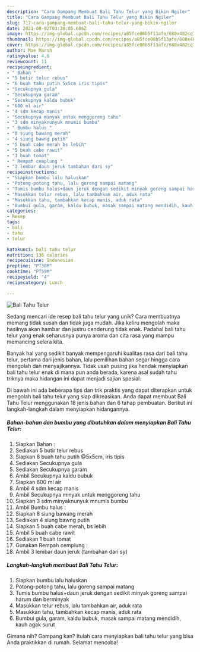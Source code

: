 ```yaml
---
description: "Cara Gampang Membuat Bali Tahu Telur yang Bikin Ngiler"
title: "Cara Gampang Membuat Bali Tahu Telur yang Bikin Ngiler"
slug: 717-cara-gampang-membuat-bali-tahu-telur-yang-bikin-ngiler
date: 2021-08-02T03:30:05.686Z
image: https://img-global.cpcdn.com/recipes/a85fce08b5f13afe/680x482cq70/bali-tahu-telur-foto-resep-utama.jpg
thumbnail: https://img-global.cpcdn.com/recipes/a85fce08b5f13afe/680x482cq70/bali-tahu-telur-foto-resep-utama.jpg
cover: https://img-global.cpcdn.com/recipes/a85fce08b5f13afe/680x482cq70/bali-tahu-telur-foto-resep-utama.jpg
author: Mae Marsh
ratingvalue: 4.6
reviewcount: 11
recipeingredient:
- " Bahan "
- "5 butir telur rebus"
- "6 buah tahu putih 5x5cm iris tipis"
- "Secukupnya gula"
- "Secukupnya garam"
- "Secukupnya kaldu bubuk"
- "600 ml air"
- "4 sdm kecap manis"
- "Secukupnya minyak untuk menggoreng tahu"
- "3 sdm minyaknunyuk mnumis bumbu"
- " Bumbu halus "
- "8 siung bawang merah"
- "4 siung bawng putih"
- "5 buah cabe merah bs lebih"
- "5 buah cabe rawit"
- "1 buah tomat"
- " Rempah cemplung "
- "3 lembar daun jeruk tambahan dari sy"
recipeinstructions:
- "Siapkan bumbu lalu haluskan"
- "Potong-potong tahu, lalu goreng sampai matang"
- "Tumis bumbu halus+daun jeruk dengan sedikit minyak goreng sampai harum dan berminyak"
- "Masukkan telur rebus, lalu tambahkan air, aduk rata"
- "Masukkan tahu, tambahkan kecap manis, aduk rata"
- "Bumbui gula, garam, kaldu bubuk, masak sampai matang mendidih, kauh agak surut"
categories:
- Resep
tags:
- bali
- tahu
- telur

katakunci: bali tahu telur 
nutrition: 136 calories
recipecuisine: Indonesian
preptime: "PT30M"
cooktime: "PT59M"
recipeyield: "4"
recipecategory: Lunch

---
```



![Bali Tahu Telur](https://img-global.cpcdn.com/recipes/a85fce08b5f13afe/680x482cq70/bali-tahu-telur-foto-resep-utama.jpg)

Sedang mencari ide resep bali tahu telur yang unik? Cara membuatnya memang tidak susah dan tidak juga mudah. Jika keliru mengolah maka hasilnya akan hambar dan justru cenderung tidak enak. Padahal bali tahu telur yang enak seharusnya punya aroma dan cita rasa yang mampu memancing selera kita.



Banyak hal yang sedikit banyak mempengaruhi kualitas rasa dari bali tahu telur, pertama dari jenis bahan, lalu pemilihan bahan segar hingga cara mengolah dan menyajikannya. Tidak usah pusing jika hendak menyiapkan bali tahu telur enak di mana pun anda berada, karena asal sudah tahu triknya maka hidangan ini dapat menjadi sajian spesial.


Di bawah ini ada beberapa tips dan trik praktis yang dapat diterapkan untuk mengolah bali tahu telur yang siap dikreasikan. Anda dapat membuat Bali Tahu Telur menggunakan 18 jenis bahan dan 6 tahap pembuatan. Berikut ini langkah-langkah dalam menyiapkan hidangannya.

<!--inarticleads1-->

##### Bahan-bahan dan bumbu yang dibutuhkan dalam menyiapkan Bali Tahu Telur:

1. Siapkan  Bahan :
1. Sediakan 5 butir telur rebus
1. Siapkan 6 buah tahu putih @5x5cm, iris tipis
1. Sediakan Secukupnya gula
1. Sediakan Secukupnya garam
1. Ambil Secukupnya kaldu bubuk
1. Siapkan 600 ml air
1. Ambil 4 sdm kecap manis
1. Ambil Secukupnya minyak untuk menggoreng tahu
1. Siapkan 3 sdm minyaknunyuk mnumis bumbu
1. Ambil  Bumbu halus :
1. Siapkan 8 siung bawang merah
1. Sediakan 4 siung bawng putih
1. Siapkan 5 buah cabe merah, bs lebih
1. Ambil 5 buah cabe rawit
1. Sediakan 1 buah tomat
1. Gunakan  Rempah cemplung :
1. Ambil 3 lembar daun jeruk (tambahan dari sy)




<!--inarticleads2-->

##### Langkah-langkah membuat Bali Tahu Telur:

1. Siapkan bumbu lalu haluskan
1. Potong-potong tahu, lalu goreng sampai matang
1. Tumis bumbu halus+daun jeruk dengan sedikit minyak goreng sampai harum dan berminyak
1. Masukkan telur rebus, lalu tambahkan air, aduk rata
1. Masukkan tahu, tambahkan kecap manis, aduk rata
1. Bumbui gula, garam, kaldu bubuk, masak sampai matang mendidih, kauh agak surut




Gimana nih? Gampang kan? Itulah cara menyiapkan bali tahu telur yang bisa Anda praktikkan di rumah. Selamat mencoba!
